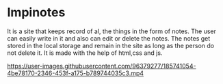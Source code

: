 # Impinotes
It is a site that keeps record of al, the things in the form of notes. The user can easily write in it and also can edit or delete the notes. The notes get stored in  the local storage and remain in the site as long as the person do not delete it. It is made with the help of html,css and js.

https://user-images.githubusercontent.com/96379277/185741054-4be78170-2346-453f-a175-b789744035c3.mp4

